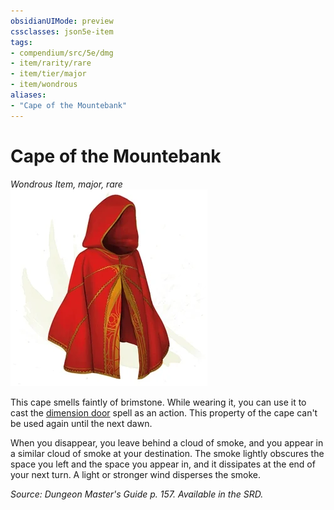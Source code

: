 ```yaml
---
obsidianUIMode: preview
cssclasses: json5e-item
tags:
- compendium/src/5e/dmg
- item/rarity/rare
- item/tier/major
- item/wondrous
aliases: 
- "Cape of the Mountebank"
---
```

# Cape of the Mountebank
*Wondrous Item, major, rare*  
![](https://raw.githubusercontent.com/5etools-mirror-2/5etools-img/main/items/DMG/Cape%20of%20the%20Mountebank.webp#right)  


This cape smells faintly of brimstone. While wearing it, you can use it to cast the [dimension door](/3-Mechanics/CLI/spells/dimension-door.md) spell as an action. This property of the cape can't be used again until the next dawn.

When you disappear, you leave behind a cloud of smoke, and you appear in a similar cloud of smoke at your destination. The smoke lightly obscures the space you left and the space you appear in, and it dissipates at the end of your next turn. A light or stronger wind disperses the smoke.

*Source: Dungeon Master's Guide p. 157. Available in the SRD.*
